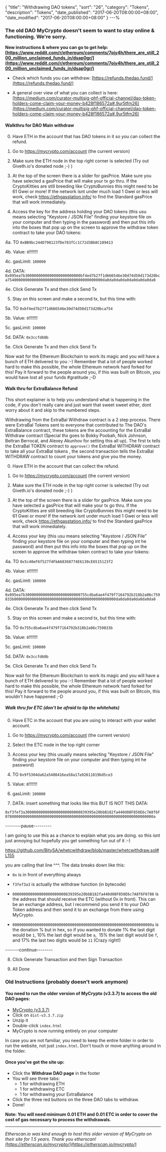 {
 "title": "Withdrawing DAO tokens",
 "sort": "26",
 "category": "Tokens",
 "description": "Tokens",
 "date_published": "2017-06-20T08:00:00+08:00",
 "date_modified": "2017-06-20T08:00:00+08:00"
}
---%

### The old DAO MyCrypto doesn't seem to want to stay online & functioning. We're sorry.

**New instructions & where you can go to get help: [https://www.reddit.com/r/ethereum/comments/7ojy4h/there_are_still_200_million_unclaimed_funds_in/dsap0gr/](https://www.reddit.com/r/ethereum/comments/7ojy4h/there_are_still_200_million_unclaimed_funds_in/dsap0gr/)**


- Check which funds you can withdraw: [https://refunds.thedao.fund/](https://refunds.thedao.fund/)

- A general over view of what you can collect is here:
[https://medium.com/curator-multisig-phf-official-channel/dao-token-holders-come-claim-your-money-b428f186572a#.9ur5tfm26](https://medium.com/curator-multisig-phf-official-channel/dao-token-holders-come-claim-your-money-b428f186572a#.9ur5tfm26)

#### Walkthru for DAO Main withdraw

0. Have ETH in the account that has DAO tokens in it so you can collect the refund.

1. Go to https://mycrypto.com/account (the current version)

2. Make sure the ETH node in the top right corner is selected (Try out Giveth.io's donated node ;-) )

3. At the top of the screen there is a slider for gasPrice. Make sure you have selected a gasPrice that will make your tx go thru. If the CryptoKitties are still breeding like CryptoBunnies this might need to be 61 Gwei or more! If the network isnt under much load 1 Gwei or less will work, check https://ethgasstation.info/ to find the Standard gasPrice that will work immediately.

4. Access the key for the address holding your DAO tokens (this usu means selecting "Keystore / JSON File" finding your keystore file on your computer and then typing in the password) and then put this info into the boxes that pop up on the screen to approve the withdraw token contract to take your DAO tokens:

4a. TO `0xBB9bc244D798123fDe783fCc1C72d3Bb8C189413`

4b. Value: `0`!!!!!!!

4c. gasLimit: `100000`

4d. DATA: `0x095ea7b3000000000000000000000000bf4ed7b27f1d666546e30d74d50d173d20bca7540000000000000000000000000000000000000000da0da0da0da0da0da0da0da0`

4e. Click Generate Tx and then click Send Tx

5. Stay on this screen and make a second tx, but this time with:

5a. TO `0xbf4ed7b27f1d666546e30d74d50d173d20bca754`

5b. Value: `0`!!!!!!!

5c. gasLimit: `100000`

5d. DATA: `0x3ccfd60b`

5e. Click Generate Tx and then click Send Tx

Now wait for the Ethereum Blockchain to work its magic and you will have a bunch of ETH delivered to you :-) Remember that a lot of people worked hard to make this possible, the whole Ethereum network hard forked for this! Pay it forward to the people around you, if this was built on Bitcoin, you would have lost all your funds #gratitude ;-D


#### Walk thru for ExtraBalance Refund

This short explainer is to help you understand what is happening in the code, if you don't really care and just want that sweet sweet ether, dont worry about it and skip to the numbered steps.

Withdrawing from the ExtraBal Withdraw contract is a 2 step process. There were ExtraBal Tokens sent to everyone that contributed to The DAO's ExtraBalance contract, these tokens are the accounting for the ExtraBal Withdraw contract (Special thx goes to Bokky Poobah, Nick Johnson, Beltran Berrocal, and Alexey Akunhov for setting this all up). The first tx tells the ExtraBal TOKEN contract to `approve()` the ExtraBal WITHDRAW contract to take all your ExtraBal tokens , the second transaction tells the ExtraBal WITHDRAW contract to count your tokens and give you the money.

0. Have ETH in the account that can collect the refund.

1. Go to https://mycrypto.com/account (the current version)

2. Make sure the ETH node in the top right corner is selected (Try out Giveth.io's donated node ;-) )

3. At the top of the screen there is a slider for gasPrice. Make sure you have selected a gasPrice that will make your tx go thru. If the CryptoKitties are still breeding like CryptoBunnies this might need to be 61 Gwei or more! If the network isnt under much load 1 Gwei or less will work, check https://ethgasstation.info/ to find the Standard gasPrice that will work immediately.

4. Access your key (this usu means selecting "Keystore / JSON File" finding your keystore file on your computer and then typing int he password) and then put this info into the boxes that pop up on the screen to approve the withdraw token contract to take your tokens:

4a. TO `0x5c40eF6f527f4FbA68368774E6130cE6515123f2`

4b. Value: `0`!!!!!!!

4c. gasLimit: `100000`

4d. DATA: `0x095ea7b3000000000000000000000000755cdba6ae4f479f7164792b318b2a06c759833b0000000000000000000000000000000000000000000000da0da0da0da0da0da0`

4e. Click Generate Tx and then click Send Tx

5. Stay on this screen and make a second tx, but this time with:

5a. TO `0x755cdba6ae4f479f7164792b318b2a06c759833b`

5b. Value: `0`!!!!!!!

5c. gasLimit: `100000`

5d. DATA: `0x3ccfd60b`

5e. Click Generate Tx and then click Send Tx

Now wait for the Ethereum Blockchain to work its magic and you will have a bunch of ETH delivered to you :-) Remember that a lot of people worked hard to make this possible, the whole Ethereum network hard forked for this! Pay it forward to the people around you, if this was built on Bitcoin, this wouldn't have happened ;-D

##### Walk thru for ETC (don't be afraid to tip the whitehats)

0. Have ETC in the account that you are using to interact with your wallet account.

1. Go to https://mycrypto.com/account (the current version)

2. Select the ETC node in the top right corner

3. Access your key (this usually means selecting "Keystore / JSON File" finding your keystore file on your computer and then typing int he password)

4. TO `0x9f5304da62a5408416ea58a17a92611019bd5ce3`

5. Value: `0`!!!!!!!

6. gasLimit: `100000`

7. DATA: insert something that looks like this BUT IS NOT THIS DATA:

`0xf3fef3a3000000000000000000000000839395e20bbB182fa440d08F850E6c7A8f6F0780000000000000000000000000000000000000000000000000000000000000000a`

--------pause---------

I am going to use this as a chance to explain what you are doing. so this isnt just annoying but hopefully you get something fun out of it :-)

https://github.com/BitySA/whetcwithdraw/blob/master/whetcwithdraw.sol#L155

you are calling that line ^^^. The data breaks down like this:

- `0x` is in front of everything always

- `f3fef3a3` is actually the withdraw function (in bytecode)

- `000000000000000000000000839395e20bbB182fa440d08F850E6c7A8f6F0780` is the address that should receive the ETC (without 0x in front).  This can be an exchange address, but I recommend you send it to your DAO Token address and then send it to an exchange from there using MyCrypto.

- `000000000000000000000000000000000000000000000000000000000000000a` is the donation % but in hex, so if you wanted to donate 1% the last digit would be `1`, 10% the last digit would be `a`,  15% the last digit would be `f`, and 17% the last two digits would be `11` (Crazy right!)

-------continue--------

8. Click Generate Transaction and then Sign Transaction

9. All Done



### Old Instructions (probably doesn't work anymore)

#### You need to run the older version of MyCrypto (v3.3.7) to access the old DAO pages:

*   [MyCrypto (v3.3.7)](https://github.com/kvhnuke/etherwallet/releases/tag/v3.3.7) 
*   Click on `dist-v3.3.7.zip`
*   Unzip it
*   Double-click `index.html`
*   MyCrypto is now running entirely on your computer

In case you are not familiar, you need to keep the entire folder in order to run the website, not just `index.html`. Don't touch or move anything around in the folder.

#### Once you've got the site up:

*  Click the **Withdraw DAO page** in the footer
*  You will see three tabs:
	*  1 for withdrawing ETH
	*  1 for withdrawing ETC
	*  1 for withdrawing your ExtraBalance
*  Click the three red buttons on the three DAO tabs to withdraw.
*  Done!

**Note: You will need minimum 0.01 ETH and 0.01 ETC in order to cover the cost of gas necessary to process the withdrawals.**

---

*Etherscan.io was kind enough to host this older version of MyCrypto on their site for 1.5 years. Thank you etherscan! [https://etherscan.io/mycrypto/](https://etherscan.io/mycrypto/)*
